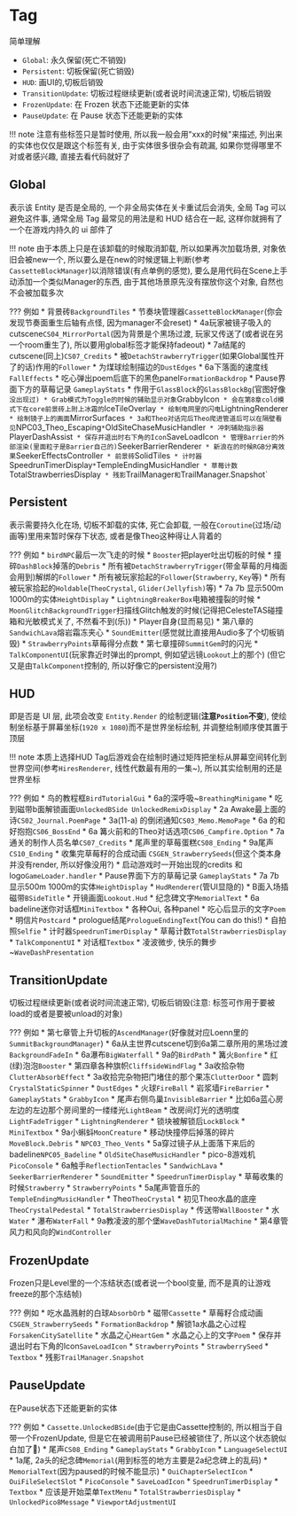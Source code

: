 # Tag

简单理解

* `Global`: 永久保留(死亡不销毁)
* `Persistent`: 切板保留(死亡销毁)
* `HUD`: 画UI的,切板后销毁
* `TransitionUpdate`: 切板过程继续更新(或者说时间流速正常), 切板后销毁
* `FrozenUpdate`: 在 Frozen 状态下还能更新的实体
* `PauseUpdate`: 在 Pause 状态下还能更新的实体

!!! note
    注意有些标签只是暂时使用, 所以我一般会用"xxx的时候"来描述, 列出来的实体也仅仅是跟这个标签有关, 由于实体很多很杂会有疏漏, 如果你觉得哪里不对或者感兴趣, 直接去看代码就好了

## Global

表示该 Entity 是否是全局的, 一个非全局实体在关卡重试后会消失, 全局 Tag 可以避免这件事, 通常全局 Tag 最常见的用法是和 HUD 结合在一起, 这样你就拥有了一个在游戏内持久的 ui 部件了

!!! note
    由于本质上只是在该卸载的时候取消卸载, 所以如果再次加载场景, 对象依旧会被new一个, 所以要么是在new的时候逻辑上判断(参考`CassetteBlockManager`)以消除错误(有点单例的感觉), 要么是用代码在Scene上手动添加一个类似Manager的东西, 由于其他场景原先没有摆放你这个对象, 自然也不会被加载多次

??? 例如
    * 背景砖`BackgroundTiles`
    * 节奏块管理器`CassetteBlockManager`(你会发现节奏面重生后轴有点怪, 因为manager不会reset)
    * 4a玩家被镜子吸入的cutscene`CS04_MirrorPortal`(因为背景是个黑场过渡, 玩家又传送了(或者说在另一个room重生了), 所以要用global标签才能保持fadeout)
    * 7a结尾的cutscene(同上)`CS07_Credits`
    * 被`DetachStrawberryTrigger`(如果Global属性开了的话)作用的`Follower`
    * 为煤球绘制描边的`DustEdges`
    * 6a下落面的速度线`FallEffects`
    * 吃心弹出poem后底下的黑色panel`FormationBackdrop`
    * Pause界面下方的草莓记录 `GameplayStats`
    * 作用于`GlassBlock`的`GlassBlockBg`(官图好像`没出现过)
    * Grab模式为Toggle的时候的辅助显示对象`GrabbyIcon`
    * 会在第8章cold模式下在core前景砖上附上冰霜的`IceTileOverlay`
    * 绘制电网里的闪电`LightningRenderer`
    * 绘制镜子上的画面`MirrorSurfaces`
    * 3a和Theo对话完后Theo爬进管道后可以在隔壁看见`NPC03_Theo_Escaping`
    * `OldSiteChaseMusicHandler`
    * 冲刺辅助指示器`PlayerDashAssist`
    * 保存并退出时右下角的Icon`SaveLoadIcon`
    * 管理Barrier的外部渲染(里面粒子是Barrier自己的)`SeekerBarrierRenderer`
    * 新浪在的时候RGB分离效果`SeekerEffectsController`
    * 前景砖`SolidTiles`
    * 计时器`SpeedrunTimerDisplay`
    * `TempleEndingMusicHandler`
    * 草莓计数`TotalStrawberriesDisplay`
    * 残影`TrailManager`和`TrailManager.Snapshot`

## Persistent

表示需要持久化在场, 切板不卸载的实体, 死亡会卸载, 一般在`Coroutine`(过场/动画等)里用来暂时保存下状态, 或者是像Theo这种得让人背着的

??? 例如
    * `birdNPC`最后一次飞走的时候
    * `Booster`把player吐出切板的时候
    * 撞碎`DashBlock`掉落的`Debris`
    * 所有被`DetachStrawberryTrigger`(带金草莓的月梅面会用到)解绑的`Follower`
    * 所有被玩家拾起的`Follower`(`Strawberry`, `Key`等)
    * 所有被玩家拾起的`Holdable`(`TheoCrystal`, `Glider(Jellyfish)`等)
    * 7a 7b 显示500m 1000m的实体`HeightDisplay`
    * `LightningBreakerBox`电箱被撞裂的时候
    * `MoonGlitchBackgroundTrigger`扫描线Glitch触发的时候(记得把CelesteTAS碰撞箱和光敏模式关了, 不然看不到(乐))
    * Player自身(显而易见)
    * 第八章的`SandwichLava`熔岩霜冻夹心
    * `SoundEmitter`(感觉就比直接用Audio多了个切板销毁)
    * `StrawberryPoints`草莓得分点数
    * 第七章撞碎`SummitGem`时的闪光
    * `TalkComponentUI`(玩家靠近时弹出的prompt, 例如望远镜`Lookout`上的那个) (但它又是由`TalkComponent`控制的, 所以好像它的persistent没用?)

## HUD

即是否是 UI 层, 此项会改变 `Entity.Render` 的绘制逻辑(**注意`Position`不变**), 使绘制坐标基于屏幕坐标(`1920 x 1080`)而不是世界坐标绘制, 并调整绘制顺序使其置于顶层

!!! note
    本质上选择HUD Tag后游戏会在绘制时通过矩阵把坐标从屏幕空间转化到世界空间(参考`HiresRenderer`, 线性代数最有用的一集~), 所以其实绘制用的还是世界坐标

??? 例如
    * 鸟的教程框`BirdTutorialGui`
    * 6a的深呼吸~`BreathingMinigame`
    * 吃到磁带b面解锁画面`UnlockedBSide UnlockedRemixDisplay`
    * 2a Awake最上面的诗`CS02_Journal.PoemPage`
    * 3a(11-a) 的倒闭通知`CS03_Memo.MemoPage`
    * 6a 的和好抱抱`CS06_BossEnd`
    * 6a 篝火前和的Theo对话选项`CS06_Campfire.Option`
    * 7a通关的制作人员名单`CS07_Credits`
    * 尾声里的草莓蛋糕`CS08_Ending`
    * 9a尾声 `CS10_Ending`
    * 收集完草莓籽的合成动画 `CSGEN_StrawberrySeeds`(但这个类本身并没有render, 所以好像没用?)
    * 启动游戏时一开始出现的credits 和 logo`GameLoader.handler`
    * Pause界面下方的草莓记录 `GameplayStats`
    * 7a 7b 显示500m 1000m的实体`HeightDisplay`
    * `HudRenderer`(管UI显隐的)
    * B面入场插磁带`BSideTitle`
    * 开镜画面`Lookout.Hud`
    * 纪念碑文字`MemorialText`
    * 6a badeline迷你对话框`MiniTextbox`
    * 各种Oui, 各种panel
    * 吃心后显示的文字`Poem`
    * 明信片`Postcard`
    * prologue结尾`PrologueEndingText`(You can do this!)
    * 自拍照`Selfie`
    * 计时器`SpeedrunTimerDisplay`
    * 草莓计数`TotalStrawberriesDisplay`
    * `TalkComponentUI`
    * 对话框`Textbox`
    * 凌波微步, 快乐的舞步~`WaveDashPresentation`

## TransitionUpdate

切板过程继续更新(或者说时间流速正常), 切板后销毁(注意: 标签可作用于要被load的或者是要被unload的对象)

??? 例如
    * 第七章管上升切板的`AscendManager`(好像就对应Loenn里的`SummitBackgroundManager`)
    * 6a从主世界cutscene切到6a第二章所用的黑场过渡`BackgroundFadeIn`
    * 6a瀑布`BigWaterfall`
    * 9a的`BirdPath`
    * 篝火`Bonfire`
    * 红(绿)泡泡`Booster`
    * 第四章各种旗帜`CliffsideWindFlag`
    * 3a收拾杂物`ClutterAbsorbEffect`
    * 3a收拾完杂物把门堵住的那个果冻`ClutterDoor`
    * 圆刺`CrystalStaticSpinner`
    * `DustEdges`
    * 火球`FireBall`
    * 岩浆墙`FireBarrier`
    * `GameplayStats`
    * `GrabbyIcon`
    * 尾声右侧鸟巢`InvisibleBarrier`
    * 比如6a蓝心房左边的左边那个房间里的一缕缕光`LightBeam`
    * 改房间灯光的透明度`LightFadeTrigger`
    * `LightningRenderer`
    * 锁块被解锁后`LockBlock`
    * `MiniTextbox`
    * 9a小蝌蚪`MoonCreature`
    * 移动快撞停后掉落的碎片`MoveBlock.Debris`
    * `NPC03_Theo_Vents`
    * 5a穿过镜子从上面落下来后的badeline`NPC05_Badeline`
    * `OldSiteChaseMusicHandler`
    * pico-8游戏机`PicoConsole`
    * 6a触手`ReflectionTentacles`
    * `SandwichLava`
    * `SeekerBarrierRenderer`
    * `SoundEmitter`
    * `SpeedrunTimerDisplay`
    * 草莓收集的时候`Strawberry`
    * `StrawberryPoints`
    * 5a尾声管音乐的`TempleEndingMusicHandler`
    * Theo`TheoCrystal`
    * 初见Theo水晶的底座`TheoCrystalPedestal`
    * `TotalStrawberriesDisplay`
    * 传送带`WallBooster`
    * 水`Water`
    * 瀑布`WaterFall`
    * 9a教凌波的那个堡`WaveDashTutorialMachine`
    * 第4章管风力和风向的`WindController`

## FrozenUpdate

Frozen只是Level里的一个冻结状态(或者说一个bool变量, 而不是真的让游戏freeze的那个冻结帧)

??? 例如
    * 吃水晶溅射的白球`AbsorbOrb`
    * 磁带`Cassette`
    * 草莓籽合成动画`CSGEN_StrawberrySeeds`
    * `FormationBackdrop`
    * 解锁1a水晶之心过程`ForsakenCitySatellite`
    * 水晶之心`HeartGem`
    * 水晶之心上的文字`Poem`
    * 保存并退出时右下角的Icon`SaveLoadIcon`
    * `StrawberryPoints`
    * `StrawberrySeed`
    * `Textbox`
    * 残影`TrailManager.Snapshot`

## PauseUpdate

在Pause状态下还能更新的实体

??? 例如
    * `Cassette.UnlockedBSide`(由于它是由Cassette控制的, 所以相当于自带一个FrozenUpdate, 但是它在被调用前Pause已经被锁住了, 所以这个状态貌似白加了🤔)
    * 尾声`CS08_Ending`
    * `GameplayStats`
    * `GrabbyIcon`
    * `LanguageSelectUI`
    * 1a尾, 2a头的纪念碑`Memorial`(用到标签的地方主要是2a纪念碑上的乱码)
    * `MemorialText`(因为paused的时候不能显示)
    * `OuiChapterSelectIcon`
    * `OuiFileSelectSlot`
    * `PicoConsole`
    * `SaveLoadIcon`
    * `SpeedrunTimerDisplay`
    * `Textbox`
    * 应该是开始菜单`TextMenu`
    * `TotalStrawberriesDisplay`
    * `UnlockedPico8Message`
    * `ViewportAdjustmentUI`
